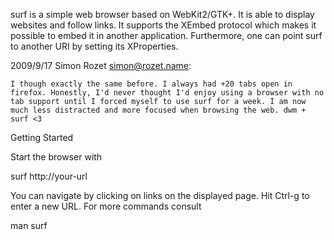 surf is a simple web browser based on WebKit2/GTK+. It is able to display websites and follow links. It supports the XEmbed protocol which makes it possible to embed it in another application. Furthermore, one can point surf to another URI by setting its XProperties.

2009/9/17 Simon Rozet simon@rozet.name:

    I though exactly the same before. I always had +20 tabs open in firefox. Honestly, I'd never thought I'd enjoy using a browser with no tab support until I forced myself to use surf for a week. I am now much less distracted and more focused when browsing the web. dwm + surf <3

Getting Started

Start the browser with

surf http://your-url

You can navigate by clicking on links on the displayed page. Hit Ctrl-g to enter a new URL. For more commands consult

man surf
